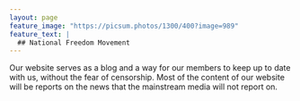 ```yaml
---
layout: page
feature_image: "https://picsum.photos/1300/400?image=989"
feature_text: |
  ## National Freedom Movement
---
```


Our website serves as a blog and a way for our members to keep up to date with us, without the fear of censorship.
Most of the content of our website will be reports on the news that the mainstream media will not report on.
